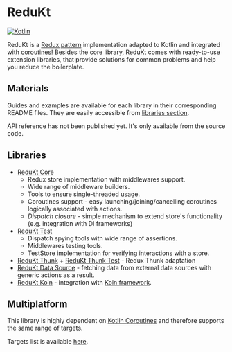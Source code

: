 # ReduKt

[![Kotlin](https://img.shields.io/badge/kotlin-1.7.20-blue.svg?logo=kotlin)](http://kotlinlang.org)

ReduKt is a [Redux pattern](https://redux.js.org/understanding/thinking-in-redux/three-principles) implementation
adapted to Kotlin and integrated with [coroutines](https://github.com/Kotlin/kotlinx.coroutines)! Besides
the core library, ReduKt comes with ready-to-use extension libraries, that provide solutions for common problems and
help you reduce the boilerplate.

## Materials

Guides and examples are available for each library in their corresponding README files. They are easily accessible from
[libraries section](#libraries).

API reference has not been published yet. It's only available from the source code.

## Libraries

* [ReduKt Core](redukt-core)
    * Redux store implementation with middlewares support.
    * Wide range of middleware builders.
    * Tools to ensure single-threaded usage.
    * Coroutines support - easy launching/joining/cancelling coroutines logically associated with actions.
    * _Dispatch closure_ - simple mechanism to extend store's functionality (e.g. integration with DI frameworks)
* [ReduKt Test](redukt-test)
    * Dispatch spying tools with wide range of assertions.
    * Middlewares testing tools.
    * TestStore implementation for verifying interactions with a store.
* [ReduKt Thunk](redukt-test) + [ReduKt Thunk Test](redukt-test-thunk) - Redux Thunk adaptation
* [ReduKt Data Source](redukt-data-source) - fetching data from external data sources with generic actions as
  a result.
* [ReduKt Koin](redukt-koin) - integration with [Koin framework](https://github.com/InsertKoinIO/koin).

## Multiplatform

This library is highly dependent on [Kotlin Coroutines](https://github.com/Kotlin/kotlinx.coroutines) and therefore
supports the same range of targets.

Targets list is available [here](build-redukt/src/main/kotlin/redukt-lib.gradle.kts).